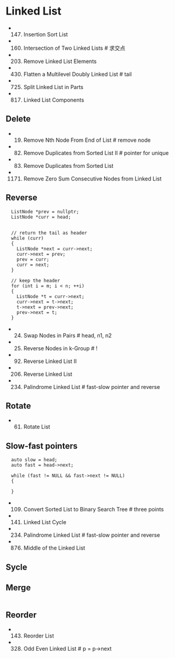 # Linked List
- 147. Insertion Sort List                      
- 160. Intersection of Two Linked Lists             # 求交点
- 203. Remove Linked List Elements
- 430. Flatten a Multilevel Doubly Linked List      # tail
- 725. Split Linked List in Parts
- 817. Linked List Components


## Delete
- 19. Remove Nth Node From End of List          # remove node

- 82. Remove Duplicates from Sorted List II       # pointer for unique
- 83. Remove Duplicates from Sorted List
- 1171. Remove Zero Sum Consecutive Nodes from Linked List

## Reverse
```
  ListNode *prev = nullptr;
  ListNode *curr = head;


  // return the tail as header
  while (curr)
  {
    ListNode *next = curr->next;
    curr->next = prev;
    prev = curr;
    curr = next;
  }

  // keep the header
  for (int i = m; i < n; ++i)
  {
    ListNode *t = curr->next;
    curr->next = t->next;
    t->next = prev->next;
    prev->next = t;
  }
```
- 24. Swap Nodes in Pairs        # head, n1, n2
- 25. Reverse Nodes in k-Group       # !
- 92. Reverse Linked List II
- 206. Reverse Linked List
- 234. Palindrome Linked List    # fast-slow pointer and reverse

## Rotate 
- 61. Rotate List


## Slow-fast pointers
```
  auto slow = head;
  auto fast = head->next;

  while (fast != NULL && fast->next != NULL)
  {

  }
```
- 109. Convert Sorted List to Binary Search Tree            # three points
- 141. Linked List Cycle
- 234. Palindrome Linked List  # fast-slow pointer and reverse
- 876. Middle of the Linked List

## Sycle

## Merge
```
```


## Reorder

- 143. Reorder List
- 328. Odd Even Linked List       #  p = p->next 





